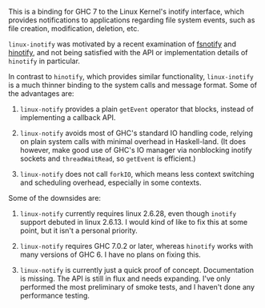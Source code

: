 This is a binding for GHC 7 to the Linux Kernel's inotify interface,
which provides notifications to applications regarding file system
events,  such as file creation,  modification, deletion,  etc.

`linux-inotify` was motivated by a recent examination of
[fsnotify](https://github.com/mdittmer/hfsnotify) and
[hinotify](https://github.com/kolmodin/hinotify),  and not being
satisfied with the API or implementation details of `hinotify` in
particular.

In contrast to `hinotify`,  which provides similar functionality,
`linux-inotify` is a much thinner binding to the system calls and
message format.   Some of the advantages are:

1.  `linux-notify` provides a plain `getEvent` operator that blocks,
instead of implementing a callback API.

2.  `linux-notify` avoids most of GHC's standard IO handling code,
relying on plain system calls with minimal overhead in Haskell-land.
(It does however,  make good use of GHC's IO manager via nonblocking
inotify sockets and `threadWaitRead`,  so `getEvent` is efficient.)

3.  `linux-notify` does not call `forkIO`, which means less context
switching and scheduling overhead, especially in some contexts.


Some of the downsides are:


1.   `linux-notify` currently requires linux 2.6.28,  even though
`inotify` support debuted in linux 2.6.13.    I would kind of like to
fix this at some point,  but it isn't a personal priority.

2.   `linux-notify` requires GHC 7.0.2 or later,  whereas `hinotify` 
works with many versions of GHC 6.   I have no plans on fixing this.

3.   `linux-notify` is currently just a quick proof of concept.
Documentation is missing.  The API is still in flux and needs
expanding.  I've only performed the most preliminary of smoke tests,
and I haven't done any performance testing.










